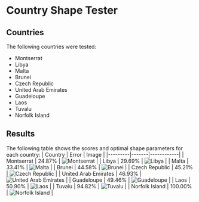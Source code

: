 # Country Shape Tester
## Countries
The following countries were tested:
- Montserrat
- Libya
- Malta
- Brunei
- Czech Republic
- United Arab Emirates
- Guadeloupe
- Laos
- Tuvalu
- Norfolk Island

## Results
The following table shows the scores and optimal shape parameters for each country:
| Country | Error | Image |
|---------|-------|------------|
| Montserrat | 24.87% | ![Montserrat](montserrat.png) |
| Libya | 29.69% | ![Libya](libya.png) |
| Malta | 33.41% | ![Malta](malta.png) |
| Brunei | 44.58% | ![Brunei](brunei.png) |
| Czech Republic | 45.21% | ![Czech Republic](czech_republic.png) |
| United Arab Emirates | 46.93% | ![United Arab Emirates](united_arab_emirates.png) |
| Guadeloupe | 49.46% | ![Guadeloupe](guadeloupe.png) |
| Laos | 50.90% | ![Laos](laos.png) |
| Tuvalu | 94.82% | ![Tuvalu](tuvalu.png) |
| Norfolk Island | 100.00% | ![Norfolk Island](norfolk_island.png) |
